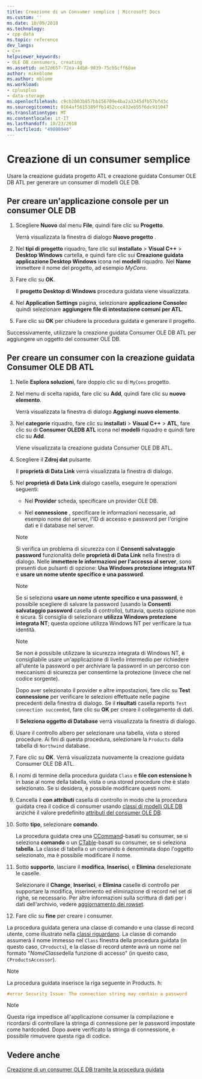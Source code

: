 ```yaml
---
title: Creazione di un Consumer semplice | Microsoft Docs
ms.custom: ''
ms.date: 10/09/2018
ms.technology:
- cpp-data
ms.topic: reference
dev_langs:
- C++
helpviewer_keywords:
- OLE DB consumers, creating
ms.assetid: ae32d657-72ea-4db8-9839-75cb5cff68ae
author: mikeblome
ms.author: mblome
ms.workload:
- cplusplus
- data-storage
ms.openlocfilehash: c9cb2003b857bb156709e4ba2a3345dfb57bfd3c
ms.sourcegitcommit: 0164af5615389ffb1452ccc432eb55f6dc931047
ms.translationtype: MT
ms.contentlocale: it-IT
ms.lasthandoff: 10/23/2018
ms.locfileid: "49808940"
---
```

# <a name="creating-a-simple-consumer"></a>Creazione di un consumer semplice

Usare la creazione guidata progetto ATL e creazione guidata Consumer OLE DB ATL per generare un consumer di modelli OLE DB.

## <a name="to-create-a-console-application-for-an-ole-db-consumer"></a>Per creare un'applicazione console per un consumer OLE DB

1. Scegliere **Nuovo** dal menu **File**, quindi fare clic su **Progetto**.

   Verrà visualizzata la finestra di dialogo **Nuovo progetto** .

1. Nel **tipi di progetto** riquadro, fare clic sul **installato** > **Visual C++** > **Desktop Windows** cartella, e quindi fare clic sui **Creazione guidata applicazione Desktop Windows** icona nel **modelli** riquadro. Nel **Name** immettere il nome del progetto, ad esempio *MyCons*.

1. Fare clic su **OK**.

   Il **progetto Desktop di Windows** procedura guidata viene visualizzata.

1. Nel **Application Settings** pagina, selezionare **applicazione Console**e quindi selezionare **aggiungere file di intestazione comuni per ATL**.

1. Fare clic su **OK** per chiudere la procedura guidata e generare il progetto.

Successivamente, utilizzare la creazione guidata Consumer OLE DB ATL per aggiungere un oggetto del consumer OLE DB.

## <a name="to-create-a-consumer-with-the-atl-ole-db-consumer-wizard"></a>Per creare un consumer con la creazione guidata Consumer OLE DB ATL

1. Nelle **Esplora soluzioni**, fare doppio clic su di `MyCons` progetto.

1. Nel menu di scelta rapida, fare clic su **Add**, quindi fare clic su **nuovo elemento**.

   Verrà visualizzata la finestra di dialogo **Aggiungi nuovo elemento**.

1. Nel **categorie** riquadro, fare clic su **installati** > **Visual C++** > **ATL**, fare clic su di **Consumer OLEDB ATL** icona nel **modelli** riquadro e quindi fare clic su **Add**.

   Viene visualizzata la creazione guidata Consumer OLE DB ATL.

1. Scegliere il **Zdroj dat** pulsante.

   Il **proprietà di Data Link** verrà visualizzata la finestra di dialogo.

1. Nel **proprietà di Data Link** dialogo casella, eseguire le operazioni seguenti:

   - Nel **Provider** scheda, specificare un provider OLE DB.

   - Nel **connessione** , specificare le informazioni necessarie, ad esempio nome del server, l'ID di accesso e password per l'origine dati e il database nel server.

   > [!NOTE]
   > Si verifica un problema di sicurezza con il **Consenti salvataggio password** funzionalità delle **proprietà di Data Link** nella finestra di dialogo. Nelle **immettere le informazioni per l'accesso al server**, sono presenti due pulsanti di opzione: **Usa Windows protezione integrata NT** e **usare un nome utente specifico e una password**.

   > [!NOTE]
   > Se si seleziona **usare un nome utente specifico e una password**, è possibile scegliere di salvare la password (usando la **Consenti salvataggio password** casella di controllo), tuttavia, questa opzione non è sicura. Si consiglia di selezionare **utilizza Windows protezione integrata NT**; questa opzione utilizza Windows NT per verificare la tua identità.

   > [!NOTE]
   > Se non è possibile utilizzare la sicurezza integrata di Windows NT, è consigliabile usare un'applicazione di livello intermedio per richiedere all'utente la password o per archiviare la password in un percorso con meccanismi di sicurezza per consentirne la protezione (invece che nel codice sorgente).

   Dopo aver selezionato il provider e altre impostazioni, fare clic su **Test connessione** per verificare le selezioni effettuate nelle pagine precedenti della finestra di dialogo. Se il **risultati** casella reports `Test connection succeeded`, fare clic su **OK** per creare il collegamento di dati.

   Il **Seleziona oggetto di Database** verrà visualizzata la finestra di dialogo.

1. Usare il controllo albero per selezionare una tabella, vista o stored procedure. Ai fini di questa procedura, selezionare la `Products` dalla tabella di `Northwind` database.

1. Fare clic su **OK**. Verrà visualizzata nuovamente la creazione guidata Consumer OLE DB ATL.

1. I nomi di termine della procedura guidata `Class` e **file con estensione h** in base al nome della tabella, vista o una stored procedure che è stato selezionato. Se si desidera, è possibile modificare questi nomi.

1. Cancella il **con attributi** casella di controllo in modo che la procedura guidata crea il codice di consumer usando [classi di modelli OLE DB](../../data/oledb/ole-db-consumer-templates-reference.md) anziché il valore predefinito [attributi del consumer OLE DB](../../windows/ole-db-consumer-attributes.md).

1. Sotto **tipo**, selezionare **comando**.

   La procedura guidata crea una [CCommand](../../data/oledb/ccommand-class.md)-basati su consumer, se si seleziona **comando** o un [CTable](../../data/oledb/ctable-class.md)-basati su consumer, se si seleziona **tabella**. La classe di tabella o un comando è denominata dopo l'oggetto selezionato, ma è possibile modificare il nome.

1. Sotto **supporto**, lasciare il **modifica**, **Inserisci**, e **Elimina** deselezionate le caselle.

   Selezionare il **Change**, **Inserisci**, e **Elimina** caselle di controllo per supportare la modifica, inserimento ed eliminazione di record nel set di righe, se necessario. Per altre informazioni sulla scrittura di dati per i dati dell'archivio, vedere [aggiornamento dei rowset](../../data/oledb/updating-rowsets.md).

1. Fare clic su **fine** per creare i consumer.

La procedura guidata genera una classe di comando e una classe di record utente, come illustrato nella [classi riguardano](../../data/oledb/consumer-wizard-generated-classes.md). La classe di comando assumerà il nome immesso nel `Class` finestra della procedura guidata (in questo caso, `CProducts`), e la classe di record utente avrà un nome nel formato "*NomeClasse*della funzione di accesso" (in questo caso, `CProductsAccessor`).

> [!NOTE]
> La procedura guidata inserisce la riga seguente in Products. h:

```cpp
#error Security Issue: The connection string may contain a password
```

> [!NOTE]
> Questa riga impedisce all'applicazione consumer la compilazione e ricordarsi di controllare la stringa di connessione per le password impostate come hardcoded. Dopo avere verificato la stringa di connessione, è possibile rimuovere questa riga di codice.

## <a name="see-also"></a>Vedere anche

[Creazione di un consumer OLE DB tramite la procedura guidata](../../data/oledb/creating-an-ole-db-consumer-using-a-wizard.md)
